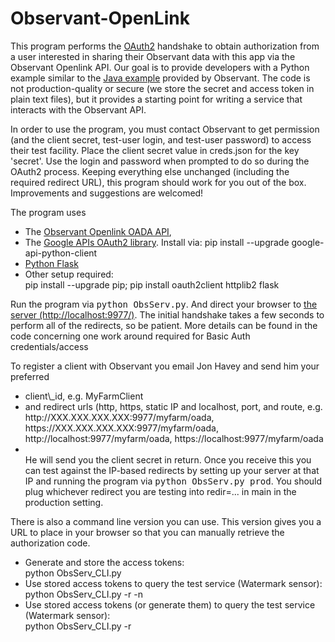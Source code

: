 # Observant-OpenLink

This program performs the <a href="http://tools.ietf.org/html/rfc6749">OAuth2</a> handshake to obtain authorization from a user interested in sharing their Observant data with this app via the Observant Openlink API.  Our goal is to provide developers with a Python example similar to the <a href="https://github.com/ObservantPtyLtd/oada-client">Java example</a> provided by Observant.  The code is not production-quality or secure (we store the secret and access token in plain text files), but it provides a starting point for writing a service that interacts with the Observant API.

In order to use the program, you must contact Observant to get permission (and the client secret, test-user login, and test-user password) to access their test facility.  Place the client secret value in creds.json for the key 'secret'. Use the login and password when prompted to do so during the OAuth2 process.  Keeping everything else unchanged (including the required redirect URL), this program should work for you out of the box.  Improvements and suggestions are welcomed!

The program uses 
<ul><li>The <a href="https://github.com/ObservantPtyLtd/oada-client/blob/master/OAuth2-step-by-step.md">Observant Openlink OADA API</a>, 
</li><li> The <a href="https://developers.google.com/identity/protocols/OAuth2WebServer">Google APIs OAuth2 library</a>.  Install via: pip install --upgrade google-api-python-client
</li><li> <a href="http://flask.pocoo.org/">Python Flask</a>
</li><li>Other setup required:
<br>pip install --upgrade pip; pip install oauth2client httplib2 flask
</li></ul>

Run the program via <tt>python ObsServ.py</tt>. And direct your browser to <a href="http://localhost:9977/">the server (http://localhost:9977/)</a>.  The initial handshake takes a few seconds to perform all of the redirects, so be patient.  More details can be found in the code concerning one work around required for Basic Auth credentials/access

To register a client with Observant you email Jon Havey and send him your preferred
<ul><li>client\_id, e.g. MyFarmClient</li>
<li>and redirect urls (http, https, static IP and localhost, port, and route, e.g.  http://XXX.XXX.XXX.XXX:9977/myfarm/oada, https://XXX.XXX.XXX.XXX:9977/myfarm/oada,  http://localhost:9977/myfarm/oada, https://localhost:9977/myfarm/oada</li>
<li></li>
He will send you the client secret in return.  Once you receive this you can test against the IP-based redirects by setting up your server at that IP and running the program via <tt>python ObsServ.py prod</tt>.
You should plug whichever redirect you are testing into redir=... in main in the production setting.
</li></ul>

There is also a command line version you can use.  This version gives you a URL to place in your browser so that you can manually retrieve the authorization code.
<ul><li>Generate and store the access tokens:<br />python ObsServ_CLI.py
</li><li>Use stored access tokens to query the test service (Watermark sensor):<br />python ObsServ_CLI.py -r -n
</li><li>Use stored access tokens (or generate them) to query the test service (Watermark sensor):<br />python ObsServ_CLI.py -r
</li></ul>
